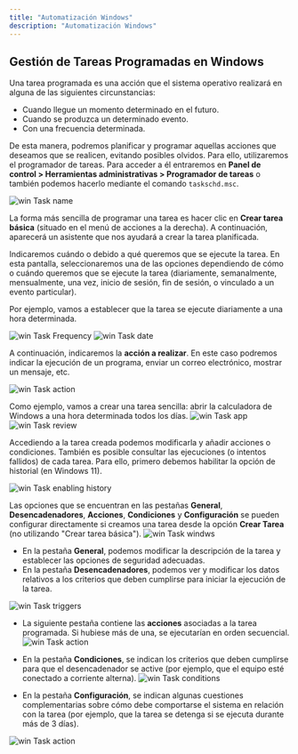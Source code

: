 ```yaml
---
title: "Automatización Windows"
description: "Automatización Windows"
---
```


## Gestión de Tareas Programadas en Windows

Una tarea programada es una acción que el sistema operativo realizará en alguna de las siguientes circunstancias:

- Cuando llegue un momento determinado en el futuro.
- Cuando se produzca un determinado evento.
- Con una frecuencia determinada.

De esta manera, podremos planificar y programar aquellas acciones que deseamos que se realicen, evitando posibles olvidos. Para ello, utilizaremos el programador de tareas. Para acceder a él entraremos en **Panel de control > Herramientas administrativas > Programador de tareas** o también podemos hacerlo mediante el comando `taskschd.msc`.

![win Task name](../../../../assets/ut3/winTask1.png)

La forma más sencilla de programar una tarea es hacer clic en **Crear tarea básica** (situado en el menú de acciones a la derecha). A continuación, aparecerá un asistente que nos ayudará a crear la tarea planificada.

Indicaremos cuándo o debido a qué queremos que se ejecute la tarea. En esta pantalla, seleccionaremos una de las opciones dependiendo de cómo o cuándo queremos que se ejecute la tarea (diariamente, semanalmente, mensualmente, una vez, inicio de sesión, fin de sesión, o vinculado a un evento particular).

Por ejemplo, vamos a establecer que la tarea se ejecute diariamente a una hora determinada.

![win Task Frequency](../../../../assets/ut3/winTask2.png)
![win Task date](../../../../assets/ut3/winTask3.png)


A continuación, indicaremos la **acción a realizar**. En este caso podremos indicar la ejecución de un programa, enviar un correo electrónico, mostrar un mensaje, etc. 

![win Task action](../../../../assets/ut3/winTask4.png)

Como ejemplo, vamos a crear una tarea sencilla: abrir la calculadora de Windows a una hora determinada todos los días.
![win Task app](../../../../assets/ut3/winTask5.png)
![win Task review](../../../../assets/ut3/winTask6.png)

Accediendo a la tarea creada podemos modificarla y añadir acciones o condiciones. También es posible consultar las ejecuciones (o intentos fallidos) de cada tarea. Para ello, primero debemos habilitar la opción de historial (en Windows 11).

![win Task enabling history](../../../../assets/ut3/winTask7.png)

Las opciones que se encuentran en las pestañas **General**, **Desencadenadores**, **Acciones**, **Condiciones** y **Configuración** se pueden configurar directamente si creamos una tarea desde la opción **Crear Tarea** (no utilizando "Crear tarea básica").
![win Task windws](../../../../assets/ut3/winTask8.png)

- En la pestaña **General**, podemos modificar la descripción de la tarea y establecer las opciones de seguridad adecuadas.
- En la pestaña **Desencadenadores**, podemos ver y modificar los datos relativos a los criterios que deben cumplirse para iniciar la ejecución de la tarea.

![win Task triggers](../../../../assets/ut3/winTask9.png)
  
- La siguiente pestaña contiene las **acciones** asociadas a la tarea programada. Si hubiese más de una, se ejecutarían en orden secuencial.
![win Task action](../../../../assets/ut3/winTask10.png)
  
- En la pestaña **Condiciones**, se indican los criterios que deben cumplirse para que el desencadenador se active (por ejemplo, que el equipo esté conectado a corriente alterna).
![win Task conditions](../../../../assets/ut3/winTask11.png)
  
- En la pestaña **Configuración**, se indican algunas cuestiones complementarias sobre cómo debe comportarse el sistema en relación con la tarea (por ejemplo, que la tarea se detenga si se ejecuta durante más de 3 días).

![win Task action](../../../../assets/ut3/winTask12.png)
